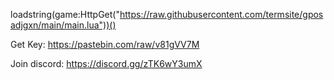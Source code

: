 loadstring(game:HttpGet("https://raw.githubusercontent.com/termsite/gposadjgxn/main/main.lua"))()

Get Key: https://pastebin.com/raw/v81gVV7M

Join discord: https://discord.gg/zTK6wY3umX
